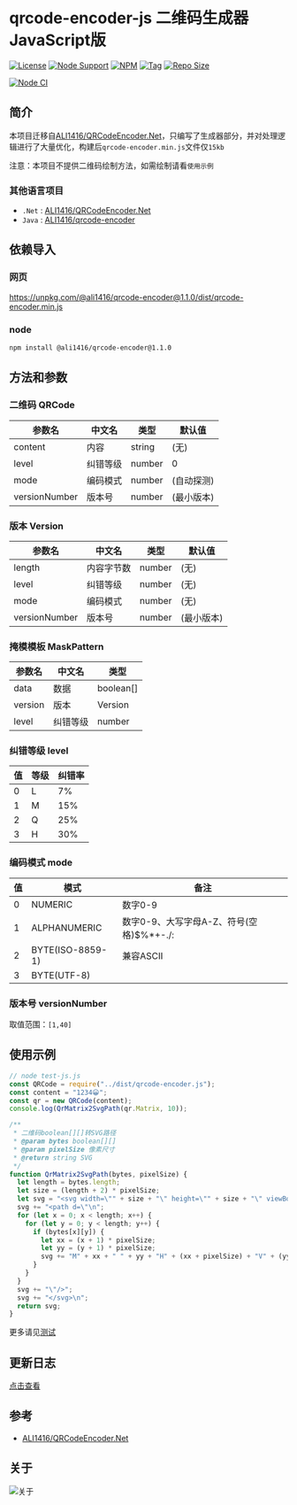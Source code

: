 # qrcode-encoder-js 二维码生成器JavaScript版

[![License](https://img.shields.io/github/license/ali1416/qrcode-encoder-js?label=License)](https://www.apache.org/licenses/LICENSE-2.0.txt)
[![Node Support](https://img.shields.io/badge/Node-14+-green)](https://nodejs.org/)
[![NPM](https://img.shields.io/npm/v/@ali1416/qrcode-encoder?label=NPM)](https://www.npmjs.com/package/@ali1416/qrcode-encoder)
[![Tag](https://img.shields.io/github/v/tag/ali1416/qrcode-encoder-js?label=Tag)](https://github.com/ALI1416/qrcode-encoder-js/tags)
[![Repo Size](https://img.shields.io/github/repo-size/ali1416/qrcode-encoder-js?label=Repo%20Size&color=success)](https://github.com/ALI1416/qrcode-encoder-js/archive/refs/heads/master.zip)

[![Node CI](https://github.com/ALI1416/qrcode-encoder-js/actions/workflows/ci.yml/badge.svg)](https://github.com/ALI1416/qrcode-encoder-js/actions/workflows/ci.yml)

## 简介

本项目迁移自[ALI1416/QRCodeEncoder.Net](https://github.com/ali1416/QRCodeEncoder.Net)，只编写了生成器部分，并对处理逻辑进行了大量优化，构建后`qrcode-encoder.min.js`文件仅`15kb`

注意：本项目不提供二维码绘制方法，如需绘制请看`使用示例`

### 其他语言项目

- `.Net` : [ALI1416/QRCodeEncoder.Net](https://github.com/ali1416/QRCodeEncoder.Net)
- `Java` : [ALI1416/qrcode-encoder](https://github.com/ali1416/qrcode-encoder)

## 依赖导入

### 网页

<https://unpkg.com/@ali1416/qrcode-encoder@1.1.0/dist/qrcode-encoder.min.js>

### node

```sh
npm install @ali1416/qrcode-encoder@1.1.0
```

## 方法和参数

### 二维码 QRCode

| 参数名        | 中文名   | 类型   | 默认值     |
| ------------- | -------- | ------ | ---------- |
| content       | 内容     | string | (无)       |
| level         | 纠错等级 | number | 0          |
| mode          | 编码模式 | number | (自动探测) |
| versionNumber | 版本号   | number | (最小版本) |

### 版本 Version

| 参数名        | 中文名     | 类型   | 默认值     |
| ------------- | ---------- | ------ | ---------- |
| length        | 内容字节数 | number | (无)       |
| level         | 纠错等级   | number | (无)       |
| mode          | 编码模式   | number | (无)       |
| versionNumber | 版本号     | number | (最小版本) |

### 掩模模板 MaskPattern

| 参数名  | 中文名   | 类型      |
| ------- | -------- | --------- |
| data    | 数据     | boolean[] |
| version | 版本     | Version   |
| level   | 纠错等级 | number    |

### 纠错等级 level

| 值  | 等级 | 纠错率 |
| --- | ---- | ------ |
| 0   | L    | 7%     |
| 1   | M    | 15%    |
| 2   | Q    | 25%    |
| 3   | H    | 30%    |

### 编码模式 mode

| 值  | 模式             | 备注                                     |
| --- | ---------------- | ---------------------------------------- |
| 0   | NUMERIC          | 数字0-9                                  |
| 1   | ALPHANUMERIC     | 数字0-9、大写字母A-Z、符号(空格)$%*+-./: |
| 2   | BYTE(ISO-8859-1) | 兼容ASCII                                |
| 3   | BYTE(UTF-8)      |                                          |

### 版本号 versionNumber

取值范围：`[1,40]`

## 使用示例

```js
// node test-js.js
const QRCode = require("../dist/qrcode-encoder.js");
const content = "1234😀";
const qr = new QRCode(content);
console.log(QrMatrix2SvgPath(qr.Matrix, 10));

/**
 * 二维码boolean[][]转SVG路径
 * @param bytes boolean[][]
 * @param pixelSize 像素尺寸
 * @return string SVG
 */
function QrMatrix2SvgPath(bytes, pixelSize) {
  let length = bytes.length;
  let size = (length + 2) * pixelSize;
  let svg = "<svg width=\"" + size + "\" height=\"" + size + "\" viewBox=\"0 0 " + size + " " + size + "\" xmlns=\"http://www.w3.org/2000/svg\">\n";
  svg += "<path d=\"\n";
  for (let x = 0; x < length; x++) {
    for (let y = 0; y < length; y++) {
      if (bytes[x][y]) {
        let xx = (x + 1) * pixelSize;
        let yy = (y + 1) * pixelSize;
        svg += "M" + xx + " " + yy + "H" + (xx + pixelSize) + "V" + (yy + pixelSize) + "H" + xx + "z\n"
      }
    }
  }
  svg += "\"/>";
  svg += "</svg>\n";
  return svg;
}
```

更多请见[测试](./test)

## 更新日志

[点击查看](./CHANGELOG.md)

## 参考

- [ALI1416/QRCodeEncoder.Net](https://github.com/ali1416/QRCodeEncoder.Net)

## 关于

![关于](https://404z.cn/images/about.svg)
